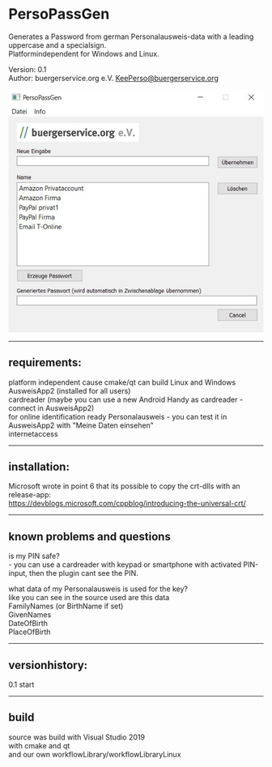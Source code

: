 # PersoPassGen
Generates a Password from german Personalausweis-data with a leading uppercase and a specialsign.    
Platformindependent for Windows and Linux.   

Version: 0.1   
Author: buergerservice.org e.V. <KeePerso@buergerservice.org>    


![Screenshot1](PersoPassGen/screenshot1.JPG)

-------------
requirements:
-------------
platform independent cause cmake/qt can build Linux and Windows   
AusweisApp2 (installed for all users)   
cardreader (maybe you can use a new Android Handy as cardreader - connect in AusweisApp2)   
for online identification ready Personalausweis - you can test it in AusweisApp2 with "Meine Daten einsehen"   
internetaccess   



-------------
installation:
-------------
Microsoft wrote in point 6 that its possible to copy the crt-dlls with an release-app:   
https://devblogs.microsoft.com/cppblog/introducing-the-universal-crt/






----------------------------
known problems and questions
----------------------------

is my PIN safe?  
	- you can use a cardreader with keypad or smartphone with activated PIN-input, then the plugin cant see the PIN.  

what data of my Personalausweis is used for the key?  
	like you can see in the source used are this data  
	FamilyNames (or BirthName if set)  
	GivenNames  
	DateOfBirth  
	PlaceOfBirth  
 



---------------
versionhistory:
---------------
0.1 start  


-----
build
-----
source was build with Visual Studio 2019   
with cmake and qt   
and our own workflowLibrary/workflowLibraryLinux   
